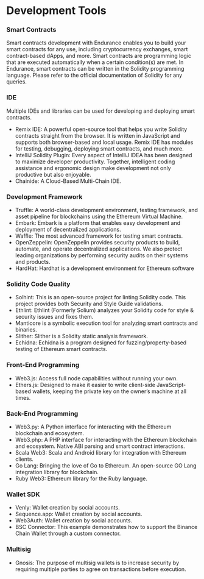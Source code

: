 # Development Tools

### Smart Contracts

&#x20;Smart contracts development with Endurance enables you to build your smart contracts for any use, including cryptocurrency exchanges, smart contract-based dApps, and more. Smart contracts are programming logic that are executed automatically when a certain condition(s) are met. In Endurance, smart contracts can be written in the Solidity programming language. Please refer to the official documentation of Solidity for any queries.

### IDE&#x20;

Multiple IDEs and libraries can be used for developing and deploying smart contracts.

* Remix IDE: A powerful open-source tool that helps you write Solidity contracts straight from the browser. It is written in JavaScript and supports both browser-based and local usage. Remix IDE has modules for testing, debugging, deploying smart contracts, and much more.
* IntelliJ Solidity Plugin: Every aspect of IntelliJ IDEA has been designed to maximize developer productivity. Together, intelligent coding assistance and ergonomic design make development not only productive but also enjoyable.
* Chainide: A Cloud-Based Multi-Chain IDE.&#x20;

### Development Framework

* Truffle: A world-class development environment, testing framework, and asset pipeline for blockchains using the Ethereum Virtual Machine.
* Embark: Embark is a platform that enables easy development and deployment of decentralized applications.
* Waffle: The most advanced framework for testing smart contracts.
* OpenZeppelin: OpenZeppelin provides security products to build, automate, and operate decentralized applications. We also protect leading organizations by performing security audits on their systems and products.
* HardHat: Hardhat is a development environment for Ethereum software

### Solidity Code Quality

* Solhint: This is an open-source project for linting Solidity code. This project provides both Security and Style Guide validations.
* Ethlint: Ethlint (Formerly Solium) analyzes your Solidity code for style & security issues and fixes them.
* Manticore is a symbolic execution tool for analyzing smart contracts and binaries.
* Slither: Slither is a Solidity static analysis framework.
* &#x20;Echidna: Echidna is a program designed for fuzzing/property-based testing of Ethereum smart contracts.&#x20;

### Front-End Programming

* Web3.js: Access full node capabilities without running your own.
* Ethers.js: Designed to make it easier to write client-side JavaScript-based wallets, keeping the private key on the owner’s machine at all times.



### Back-End Programming

* Web3.py: A Python interface for interacting with the Ethereum blockchain and ecosystem.
* &#x20;Web3.php: A PHP interface for interacting with the Ethereum blockchain and ecosystem. Native ABI parsing and smart contract interactions.
* Scala Web3: Scala and Android library for integration with Ethereum clients.
* Go Lang: Bringing the love of Go to Ethereum. An open-source GO Lang integration library for blockchain.
* Ruby Web3: Ethereum library for the Ruby language.

### Wallet SDK

* &#x20;Venly: Wallet creation by social accounts.
* &#x20;Sequence.app: Wallet creation by social accounts.
* Web3Auth: Wallet creation by social accounts.
* BSC Connector: This example demonstrates how to support the Binance Chain Wallet through a custom connector.

### Multisig

* Gnosis: The purpose of multisig wallets is to increase security by requiring multiple parties to agree on transactions before execution.

